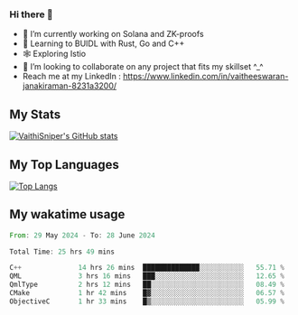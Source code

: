 ### Hi there 👋

- 🔭 I’m currently working on Solana and ZK-proofs
- 📖 Learning to BUIDL with Rust, Go and C++
- 🕸️ Exploring Istio
- 👯 I’m looking to collaborate on any project that fits my skillset ^_^
- Reach me at my LinkedIn : https://www.linkedin.com/in/vaitheeswaran-janakiraman-8231a3200/

## My Stats
[![VaithiSniper's GitHub stats](https://github-readme-stats.vercel.app/api?username=VaithiSniper&hide=stars&theme=radical)](https://github.com/anuraghazra/github-readme-stats)

## My Top Languages

[![Top Langs](https://github-readme-stats.vercel.app/api/top-langs/?username=VaithiSniper&layout=compact)](https://github.com/anuraghazra/github-readme-stats)

## My wakatime usage

<!--START_SECTION:waka-->

```rust
From: 29 May 2024 - To: 28 June 2024

Total Time: 25 hrs 49 mins

C++              14 hrs 26 mins  ██████████████░░░░░░░░░░░   55.71 %
QML              3 hrs 16 mins   ███░░░░░░░░░░░░░░░░░░░░░░   12.65 %
QmlType          2 hrs 12 mins   ██░░░░░░░░░░░░░░░░░░░░░░░   08.49 %
CMake            1 hr 42 mins    █▓░░░░░░░░░░░░░░░░░░░░░░░   06.57 %
ObjectiveC       1 hr 33 mins    █▒░░░░░░░░░░░░░░░░░░░░░░░   05.99 %
```

<!--END_SECTION:waka-->
